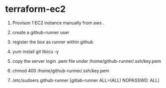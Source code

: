 # terraform-ec2


1. Provison 1 EC2 instance manually from aws .
2. create a github-runner user 

3. register the box as runner within github
4. yum install git  libicu -y

5. copy the server login .pem file under /home/github-runner/.ssh/key.pem
6. chmod 400 /home/github-runner/.ssh/key.pem
7. /etc/sudoers github-runner [gitlab-runner   ALL=(ALL)       NOPASSWD: ALL]

